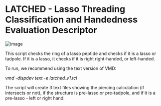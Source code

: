 # LATCHED - Lasso Threading Classification and Handedness Evaluation Descriptor
![image](https://github.com/gabedahora/LATCHED/assets/66845152/9f9cc3ac-f22b-49eb-b76f-4de9cb5f0f0a)

This script checks the ring of a lasso peptide and checks if it is a lasso or tadpole. If it is a lasso, it checks if it is right right-handed, or left-handed.

To run, we recommend using the text version of VMD:

_vmd -dispdev text -e latched_v1.tcl_

The script will create 3 text files showing the piercing calculation (if intersects or not), if the structure is pre-lasso or pre-tadpole, and if it is a pre-lasso - left or right hand.
